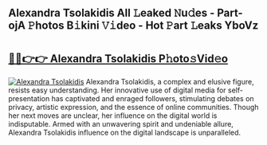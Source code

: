## Alexandra Tsolakidis All 𝙻eaked 𝙽u𝚍es - Part-ojA 𝙿hotos B𝚒kini 𝚅𝚒deo - Hot 𝙿art 𝙻eaks YboVz

# <h2><a href="http://ld1nol.urlbe.top/?page=Alexandra+Tsolakidis">🔗🔗👉👉 Alexandra Tsolakidis P𝚑oto𝚜Vid𝚎o</a></h2>

[![Alexandra Tsolakidis](https://i.imgur.com/eBuTRDB.gif)](http://ld1nol.urlbe.top/?page=Alexandra+Tsolakidis)
Alexandra Tsolakidis, a complex and elusive figure, resists easy understanding. Her innovative use of digital media for self-presentation has captivated and enraged followers, stimulating debates on privacy, artistic expression, and the essence of online communities. Though her next moves are unclear, her influence on the digital world is indisputable. Armed with an unwavering spirit and undeniable allure, Alexandra Tsolakidis influence on the digital landscape is unparalleled.
